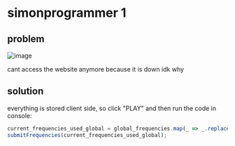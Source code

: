 # simonprogrammer 1

## problem

![image](https://github.com/quasar098/ctf-writeups/assets/70716985/463e5eb6-9297-4a43-8b98-6606e266de00)

cant access the website anymore because it is down idk why

## solution

everything is stored client side, so click "PLAY" and then run the code in console:

```js
current_frequencies_used_global = global_frequencies.map(_ => _.replace(/.*\/([-A-Za-z0-9_=]+).wav/, "$1"));
submitFrequencies(current_frequencies_used_global);
```
